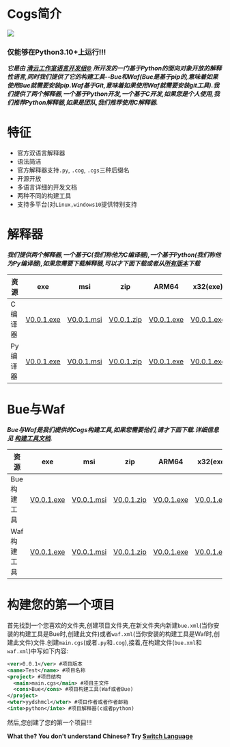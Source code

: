 # Cogs简介
<img src="https://camo.githubusercontent.com/c79826d5c66969e9301ca01d6147c4d0dab063e55dacb94624589cfeb8cedeb5/68747470733a2f2f696d672e736869656c64732e696f2f62616467652f507974686f6e2d332e31302532422d677265656e">

### 仅能够在Python3.10+上运行!!!

***它是由 [清云工作室语言开发组©](#) 所开发的一门基于Python的面向对象开放的解释性语言,同时我们提供了它的构建工具--Bue和Waf(Bue是基于pip的,意味着如果使用Bue就需要安装pip.Waf基于Git,意味着如果使用Waf就需要安装git工具).我们提供了两个解释器,一个基于Python开发,一个基于C开发,如果您是个人使用,我们推荐Python解释器,如果是团队,我们推荐使用C解释器.***

# 特征
* 官方双语言解释器
* 语法简洁
* 官方解释器支持`.py`, `.cog`, `.cgs`三种后缀名
* 开源开放
* 多语言详细的开发文档
* 两种不同的构建工具
* 支持多平台(对`Linux,windows10`提供特别支持

# 解释器
***我们提供两个解释器,一个基于C(我们称他为C编译器),一个基于Python(我们称他为Py编译器),如果您需要下载解释器,可以才下面下载或者从[所有版本](#)下载***

| 资源 | exe | msi | zip | ARM64 | x32(exe) | x32(msi) |
| - | - | - | - | - | - | - |
| C编译器 | [V0.0.1.exe](#) | [V0.0.1.msi](#) | [V0.0.1.zip](#) | [V0.0.1.exe](#) | [V0.0.1.exe](#) | [V0.0.1.msi](#) |
| Py编译器 | [V0.0.1.exe](#) | [V0.0.1.msi](#) | [V0.0.1.zip](#) | [V0.0.1.exe](#) | [V0.0.1.exe](#) | [V0.0.1.msi](#) |

# Bue与Waf
***Bue与Waf是我们提供的Cogs构建工具,如果您需要他们,请才下面下载.详细信息见 [构建工具文档](#).***

| 资源 | exe | msi | zip | ARM64 | x32(exe) | x32(msi) |
| - | - | - | - | - | - | - |
| Bue构建工具 | [V0.0.1.exe](#) | [V0.0.1.msi](#) | [V0.0.1.zip](#) | [V0.0.1.exe](#) | [V0.0.1.exe](#) | [V0.0.1.msi](#) |
| Waf构建工具 | [V0.0.1.exe](#) | [V0.0.1.msi](#) | [V0.0.1.zip](#) | [V0.0.1.exe](#) | [V0.0.1.exe](#) | [V0.0.1.msi](#) |

# 构建您的第一个项目
首先找到一个您喜欢的文件夹,创建项目文件夹,在新文件夹内新建`bue.xml`(当你安装的构建工具是Bue时,创建此文件)或者`waf.xml`(当你安装的构建工具是Waf时,创建此文件)文件.创建`main.cgs`(或者`.py`和`.cog`),接着,在构建文件(`bue.xml`和`waf.xml`)中写如下内容:
```xml
<ver>0.0.1</ver> #项目版本
<name>Test</name> #项目名称
<project> #项目结构
  <main>main.cgs</main> #项目主文件
  <cons>Bue</cons> #项目构建工具(Waf或者Bue)
</project>
<wter>yydshmcl</wter> #项目作者或者作者邮箱
<inte>python</inte> #项目解释器(c或者python)
```
然后,您创建了您的第一个项目!!!

**What the? You don't understand Chinese? Try [Switch Language](#)**